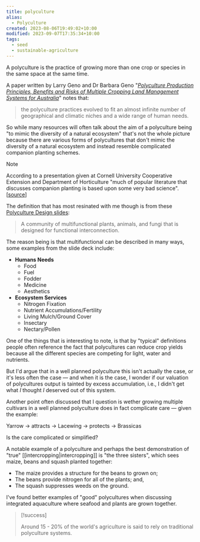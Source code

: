 ```yaml
---
title: polyculture
alias:
  - Polyculture
created: 2023-08-06T19:49:02+10:00
modified: 2023-09-07T17:35:34+10:00
tags:
  - seed
  - sustainable-agriculture
---
```


A polyculture is the practice of growing more than one crop or species in the same space at the same time.

A paper written by Larry Geno and Dr Barbara Geno "*[Polyculture Production Principles, Benefits and Risks of Multiple Cropping Land Management Systems for Australia](https://agrifutures.com.au/wp-content/uploads/publications/01-034.pdf)*" notes that:

> the polyculture practices evolved to fit an almost infinite number of geographical and climatic niches and a wide range of human needs.

So while many resources will often talk about the aim of a polyculture being "to mimic the diversity of a natural ecosystem" that's not the whole picture because there are various forms of polycultures that don't mimic the diversity of a natural ecosystem and instead resemble complicated companion planting schemes.

> [!note]
> 
> According to a presentation given at Cornell University Cooperative Extension and Department of Horticulture "much of popular literature that discusses companion planting is based upon some very bad science". [[source](http://www.hort.cornell.edu/brewer/polycultures/Polyculture%20Design%20slides.pdf)]

The definition that has most resinated with me though is from these [Polyculture Design slides](http://www.hort.cornell.edu/brewer/polycultures/Polyculture%20Design%20slides.pdf):

> A community of multifunctional plants, animals, and fungi that is designed for functional interconnection.

The reason being is that multifunctional can be described in many ways, some examples from the slide deck include:
- **Humans Needs**
	- Food
	- Fuel
	- Fodder
	- Medicine
	- Aesthetics
- **Ecosystem Services**
	- Nitrogen Fixation
	- Nutrient Accumulations/Fertility
	- Living Mulch/Ground Cover
	- Insectary
	- Nectary/Pollen

One of the things that is interesting to note, is that by "typical" definitions people often reference the fact that polycultures can reduce crop yields because all the different species are competing for light, water and nutrients.

But I'd argue that in a well planned polyculture this isn't actually the case, or it's less often the case — and when it is the case, I wonder if our valuation of polycultures output is tainted by excess accumulation, i.e., I didn't get what *I* thought *I* deserved out of this system.

Another point often discussed that I question is wether growing multiple cultivars in a well planned polyculture does in fact complicate care — given the example:

Yarrow → attracts → Lacewing → protects → Brassicas

Is the care complicated or simplified?

A notable example of a polyculture and perhaps the best demonstration of "true" [[intercropping|intercropping]] is "the three sisters", which sees maize, beans and squash planted together:
- The maize provides a structure for the beans to grown on;
- The beans provide nitrogen for all of the plants; and,
- The squash suppresses weeds on the ground.

I've found better examples of "good" polycultures when discussing integrated aquaculture where seafood and plants are grown together.

>[!success]
>
> Around 15 - 20% of the world's agriculture is said to rely on traditional polyculture systems.

